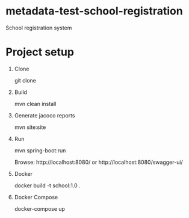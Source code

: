 # metadata-test-school-registration
School registration system

# Project setup

1. Clone

	git clone 

3. Build

    mvn clean install

4. Generate jacoco reports

    mvn site:site

5. Run

    mvn spring-boot:run

    Browse:
        http://localhost:8080/
        or
        http://localhost:8080/swagger-ui/

6. Docker

    docker build -t school:1.0 .

7. Docker Compose

    docker-compose up
